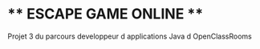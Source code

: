 # **                ESCAPE GAME ONLINE              **

Projet 3 du parcours developpeur d applications Java d OpenClassRooms